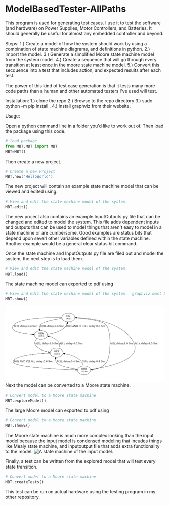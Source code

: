 # ModelBasedTester-AllPaths

This program is used for generating test cases.  I use it to test the software (and hardware) on Power Supplies, Motor Controllers, and Batteries.  It should generally be useful for almost any embedded controller and beyond.

Steps:
1.) Create a model of how the system should work by using a combination of state machine diagrams, and definitions in python.
2.) Import the model.
3.) Generate a simplified Moore state machine model from the system model.
4.) Create a sequence that will go through every transition at least once in the moore state machine model.
5.) Convert this secquence into a test that includes action, and expected results after each test.

The power of this kind of test case generation is that it tests many more code paths than a human and other automated testers I've used will test.

Installation:
1.) clone the repo
2.) Browse to the repo directory
3.) sudo python -m pip install .
4.) install graphviz from their website.

Usage:

Open a python command line in a folder you'd like to work out of.
Then load the package using this code.

```python
# load package
from MBT.MBT import MBT
MBT=MBT()
```
Then create a new project.  

```python
# Create a new Project
MBT.new("HelloWorld")
```

The new project will contain an example state machine model that can be viewed and edited using.
```python
# View and edit the state machine model of the system.
MBT.edit()
```
The new project also contains an example InputOutputs.py file that can be changed and edited to model the system.
This file adds dependent inputs and outputs that can be used to model things that aren't easy to model in a state machine or are cumbersome.
Good examples are status bits that depend upon severl other variables defined within the state machine.
Another example would be a general clear status bit command.


Once the state machine and InputOutputs.py file are filed out and model the system, the next step is to load them.

```python
# View and edit the state machine model of the system.
MBT.load()
```
The state machine model can exported to pdf using
```python
# View and edit the state machine model of the system.  graphviz must be installed for this work because the program uses dot from graphviz.
MBT.show()
```
![A state machine of the input model.](InputModel.png)
Next the model can be converted to a Moore state machine.
```python
# Convert model to a Moore state machine
MBT.exploreModel()
```
The large Moore model can exported to pdf using
```python
# Convert model to a Moore state machine
MBT.showE()
```
The Moore state machine is much more complex looking than the input model because the input model is condensed modeling that incudes things like Mealy state machine, and inputoutput file that adds extra functionality to the model.
![A state machine of the input model.](ExploredModel.png)

Finally, a test can be written from the explored model that will test every state transition.
```python
# Convert model to a Moore state machine
MBT.createTests()
```

This test can be run on actual hardware using the testing program in my other repository.
